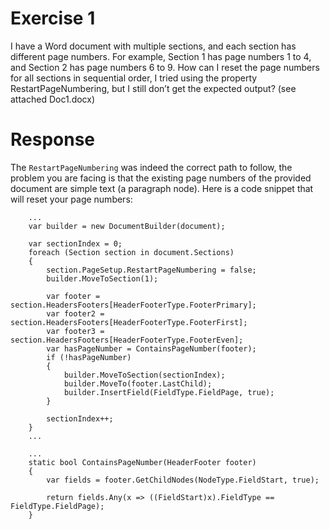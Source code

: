 # Exercise 1

I have a Word document with multiple sections, and each section has different page
numbers. For example, Section 1 has page numbers 1 to 4, and Section 2 has page
numbers 6 to 9. How can I reset the page numbers for all sections in sequential order, I
tried using the property RestartPageNumbering, but I still don’t get the expected output?
(see attached Doc1.docx)


# Response

The ```RestartPageNumbering``` was indeed the correct path to follow, the problem you are facing is that the existing page numbers of the provided document are simple text (a paragraph node). Here is a code snippet that will reset your page numbers: 

        ...
        var builder = new DocumentBuilder(document);

        var sectionIndex = 0;
        foreach (Section section in document.Sections)
        {
            section.PageSetup.RestartPageNumbering = false;
            builder.MoveToSection(1);

            var footer = section.HeadersFooters[HeaderFooterType.FooterPrimary];
            var footer2 = section.HeadersFooters[HeaderFooterType.FooterFirst];
            var footer3 = section.HeadersFooters[HeaderFooterType.FooterEven];
            var hasPageNumber = ContainsPageNumber(footer);
            if (!hasPageNumber)
            {
                builder.MoveToSection(sectionIndex);
                builder.MoveTo(footer.LastChild);
                builder.InsertField(FieldType.FieldPage, true);
            }

            sectionIndex++;
        }
        ...
        
        ...
        static bool ContainsPageNumber(HeaderFooter footer)
        {
            var fields = footer.GetChildNodes(NodeType.FieldStart, true);

            return fields.Any(x => ((FieldStart)x).FieldType == FieldType.FieldPage);
        }